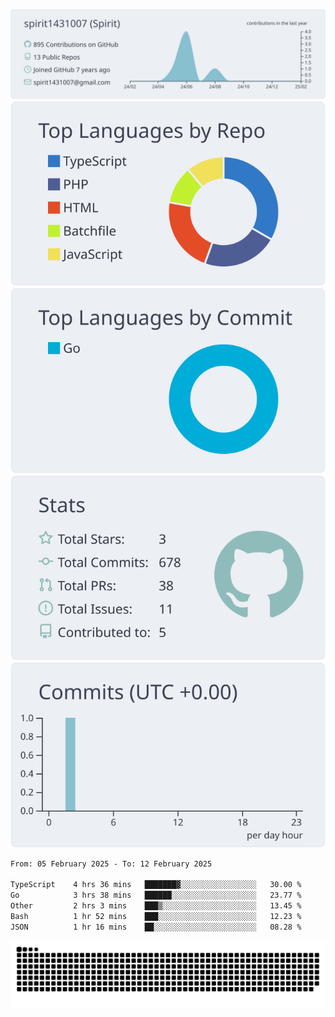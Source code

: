 [![](https://raw.githubusercontent.com/spirit1431007/spirit1431007/master/profile-summary-card-output/nord_bright/0-profile-details.svg)](https://git.io/spiritx)
[![](https://raw.githubusercontent.com/spirit1431007/spirit1431007/master/profile-summary-card-output/nord_bright/1-repos-per-language.svg)](https://git.io/spiritx) [![](https://raw.githubusercontent.com/spirit1431007/spirit1431007/master/profile-summary-card-output/nord_bright/2-most-commit-language.svg)](https://git.io/spiritx)
[![](https://raw.githubusercontent.com/spirit1431007/spirit1431007/master/profile-summary-card-output/nord_bright/3-stats.svg)](https://git.io/spiritx) [![](https://raw.githubusercontent.com/spirit1431007/spirit1431007/master/profile-summary-card-output/nord_bright/4-productive-time.svg)](https://git.io/spiritx)

<!--START_SECTION:waka-->

```txt
From: 05 February 2025 - To: 12 February 2025

TypeScript    4 hrs 36 mins   ███████▓░░░░░░░░░░░░░░░░░   30.00 %
Go            3 hrs 38 mins   ██████░░░░░░░░░░░░░░░░░░░   23.77 %
Other         2 hrs 3 mins    ███▒░░░░░░░░░░░░░░░░░░░░░   13.45 %
Bash          1 hr 52 mins    ███░░░░░░░░░░░░░░░░░░░░░░   12.23 %
JSON          1 hr 16 mins    ██░░░░░░░░░░░░░░░░░░░░░░░   08.28 %
```

<!--END_SECTION:waka-->

![contribution](https://github.com/spirit1431007/spirit1431007/blob/output/github-contribution-grid-snake.svg)
